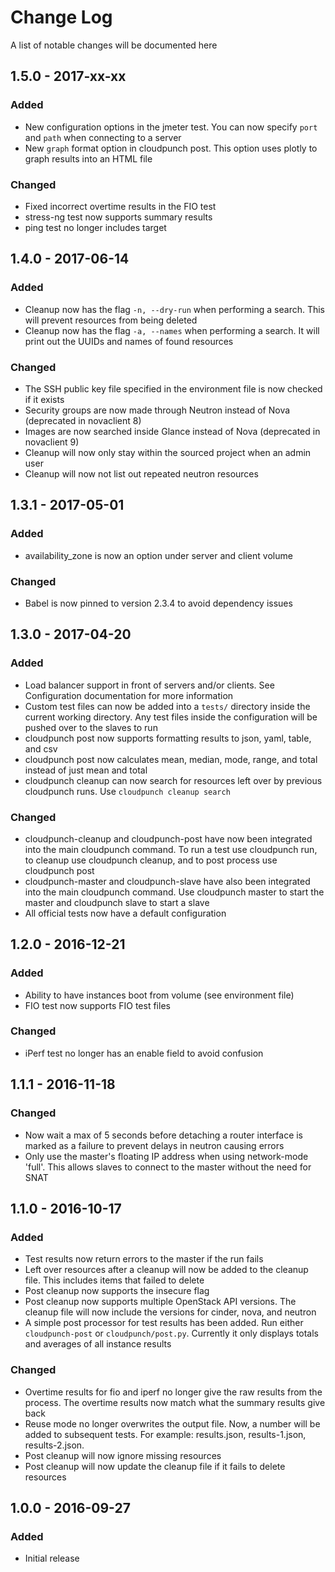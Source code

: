 # Change Log
A list of notable changes will be documented here

## 1.5.0 - 2017-xx-xx
### Added
- New configuration options in the jmeter test. You can now specify `port` and `path` when connecting to a server
- New `graph` format option in cloudpunch post. This option uses plotly to graph results into an HTML file

### Changed
- Fixed incorrect overtime results in the FIO test
- stress-ng test now supports summary results
- ping test no longer includes target

## 1.4.0 - 2017-06-14
### Added
- Cleanup now has the flag `-n, --dry-run` when performing a search. This will prevent resources from being deleted
- Cleanup now has the flag `-a, --names` when performing a search. It will print out the UUIDs and names of found resources

### Changed
- The SSH public key file specified in the environment file is now checked if it exists
- Security groups are now made through Neutron instead of Nova (deprecated in novaclient 8)
- Images are now searched inside Glance instead of Nova (deprecated in novaclient 9)
- Cleanup will now only stay within the sourced project when an admin user
- Cleanup will now not list out repeated neutron resources

## 1.3.1 - 2017-05-01
### Added
- availability_zone is now an option under server and client volume

### Changed
- Babel is now pinned to version 2.3.4 to avoid dependency issues

## 1.3.0 - 2017-04-20
### Added
- Load balancer support in front of servers and/or clients. See Configuration documentation for more information
- Custom test files can now be added into a `tests/` directory inside the current working directory. Any test files inside the configuration will be pushed over to the slaves to run
- cloudpunch post now supports formatting results to json, yaml, table, and csv
- cloudpunch post now calculates mean, median, mode, range, and total instead of just mean and total
- cloudpunch cleanup can now search for resources left over by previous cloudpunch runs. Use `cloudpunch cleanup search`

### Changed
- cloudpunch-cleanup and cloudpunch-post have now been integrated into the main cloudpunch command. To run a test use cloudpunch run, to cleanup use cloudpunch cleanup, and to post process use cloudpunch post
- cloudpunch-master and cloudpunch-slave have also been integrated into the main cloudpunch command. Use cloudpunch master to start the master and cloudpunch slave to start a slave
- All official tests now have a default configuration

## 1.2.0 - 2016-12-21
### Added
- Ability to have instances boot from volume (see environment file)
- FIO test now supports FIO test files

### Changed
- iPerf test no longer has an enable field to avoid confusion

## 1.1.1 - 2016-11-18
### Changed
- Now wait a max of 5 seconds before detaching a router interface is marked as a failure to prevent delays in neutron causing errors
- Only use the master's floating IP address when using network-mode 'full'. This allows slaves to connect to the master without the need for SNAT

## 1.1.0 - 2016-10-17
### Added
- Test results now return errors to the master if the run fails
- Left over resources after a cleanup will now be added to the cleanup file. This includes items that failed to delete
- Post cleanup now supports the insecure flag
- Post cleanup now supports multiple OpenStack API versions. The cleanup file will now include the versions for cinder, nova, and neutron
- A simple post processor for test results has been added. Run either `cloudpunch-post` or `cloudpunch/post.py`. Currently it only displays totals and averages of all instance results

### Changed
- Overtime results for fio and iperf no longer give the raw results from the process. The overtime results now match what the summary results give back
- Reuse mode no longer overwrites the output file. Now, a number will be added to subsequent tests. For example: results.json, results-1.json, results-2.json.
- Post cleanup will now ignore missing resources
- Post cleanup will now update the cleanup file if it fails to delete resources

## 1.0.0 - 2016-09-27
### Added
- Initial release
